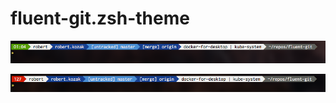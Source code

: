 # fluent-git.zsh-theme

![Prompt with timer](full.png?raw=true)

![Example with error](error.png?raw=true)
